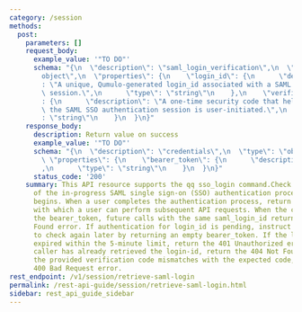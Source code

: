 ```yaml
---
category: /session
methods:
  post:
    parameters: []
    request_body:
      example_value: '"TO DO"'
      schema: "{\n  \"description\": \"saml_login_verification\",\n  \"type\": \"\
        object\",\n  \"properties\": {\n    \"login_id\": {\n      \"description\"\
        : \"A unique, Qumulo-generated login_id associated with a SAML SSO authentication\
        \ session.\",\n      \"type\": \"string\"\n    },\n    \"verification_code\"\
        : {\n      \"description\": \"A one-time security code that helps ensure that\
        \ the SAML SSO authentication session is user-initiated.\",\n      \"type\"\
        : \"string\"\n    }\n  }\n}"
    response_body:
      description: Return value on success
      example_value: '"TO DO"'
      schema: "{\n  \"description\": \"credentials\",\n  \"type\": \"object\",\n \
        \ \"properties\": {\n    \"bearer_token\": {\n      \"description\": \"bearer_token\"\
        ,\n      \"type\": \"string\"\n    }\n  }\n}"
      status_code: '200'
    summary: This API resource supports the qq sso_login command.Check the status
      of the in-progress SAML single sign-on (SSO) authentication process that start-saml-login
      begins. When a user completes the authentication process, return the bearer_token
      with which a user can perform subsequent API requests. When the caller retrieves
      the bearer_token, future calls with the same saml_login_id return the 404 Not
      Found error. If authentication for login_id is pending, instruct the caller
      to check again later by returning an empty bearer_token. If the login_id has
      expired within the 5-minute limit, return the 401 Unauthorized error. If the
      caller has already retrieved the login-id, return the 404 Not Found error.If
      the provided verification code mismatches with the expected code, return the
      400 Bad Request error.
rest_endpoint: /v1/session/retrieve-saml-login
permalink: /rest-api-guide/session/retrieve-saml-login.html
sidebar: rest_api_guide_sidebar
---
```


